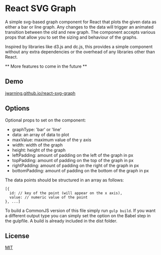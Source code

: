 # React SVG Graph

A simple svg-based graph component for React that plots the given data as either a bar or line graph.
Any changes to the data will trigger an animated transition between the old and new graph.
The component accepts various props that allow you to set the sizing and behaviour of the graphs.

Inspired by libraries like d3.js and dc.js, this provides a simple component without any extra
dependencies or the overhead of any libraries other than React.

** More features to come in the future **

## Demo

[jwarning.github.io/react-svg-graph](http://jwarning.github.io/react-svg-graph)

## Options

Optional props to set on the component:

- graphType: 'bar' or 'line'
- data: an array of data to plot
- maxValue: maximum value of the y axis
- width: width of the graph
- height: height of the graph
- leftPadding: amount of padding on the left of the graph in px
- topPadding: amount of padding on the top of the graph in px
- rightPadding: amount of padding on the right of the graph in px
- bottomPadding: amount of padding on the bottom of the graph in px

The data points should be structured in an array as follows:
```
[{
  id: // key of the point (will appear on the x axis),
  value: // numeric value of the point
}, ...]
```

To build a CommonJS version of this file simply run `gulp build`.
If you want a different output type you can simply set the option on the Babel
step in the gulpfile. A build is already included in the dist folder.

## License

[MIT](./LICENSE)
